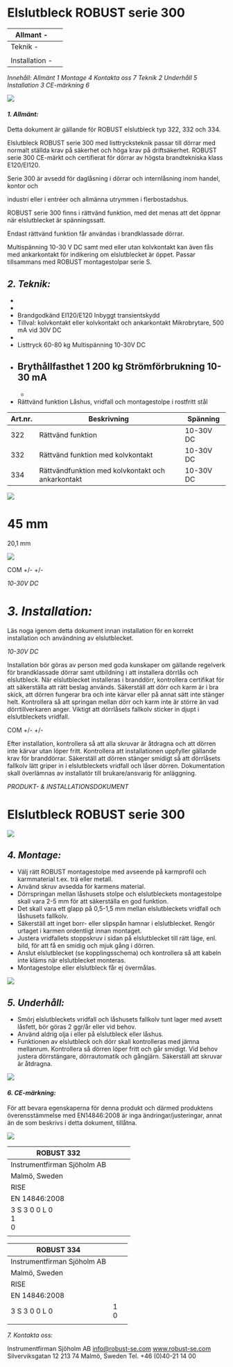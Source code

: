 # **Elslutbleck ROBUST serie 300**

| Allmant -      |  |
|----------------|--|
| Teknik -       |  |
|                |  |
| Installation - |  |

*Innehåll: Allmänt 1 Montage 4 Kontakta oss 7 Teknik 2 Underhåll 5 Installation 3 CE-märkning 6*

![](_page_0_Picture_6.jpeg)

#### *1. Allmänt:*

Detta dokument är gällande för ROBUST elslutbleck typ 322, 332 och 334.

Elslutbleck ROBUST serie 300 med listtrycksteknik passar till dörrar med normalt ställda krav på säkerhet och höga krav på driftsäkerhet. ROBUST serie 300 CE-märkt och certifierat för dörrar av högsta brandtekniska klass E120/EI120.

Serie 300 är avsedd för daglåsning i dörrar och internlåsning inom handel, kontor och

industri eller i entréer och allmänna utrymmen i flerbostadshus.

ROBUST serie 300 finns i rättvänd funktion, med det menas att det öppnar när elslutblecket är spänningssatt.

Endast rättvänd funktion får användas i brandklassade dörrar.

Multispänning 10-30 V DC samt med eller utan kolvkontakt kan även fås med ankarkontakt för indikering om elslutblecket är öppet. Passar tillsammans med ROBUST montagestolpar serie S.

## *2. Teknik:*

- 
- 
- Brandgodkänd EI120/E120 Inbyggt transientskydd
- Tillval: kolvkontakt eller kolvkontakt och ankarkontakt Mikrobrytare, 500 mA vid 30V DC
- 
- Listtryck 60-80 kg Multispänning 10-30V DC
- Brythållfasthet 1 200 kg Strömförbrukning 10-30 mA
	-
	-
- Rättvänd funktion Låshus, vridfall och montagestolpe i rostfritt stål

| Art.nr. | Beskrivning                                       | Spänning  |
|---------|---------------------------------------------------|-----------|
| 322     | Rättvänd funktion                                 | 10-30V DC |
| 332     | Rättvänd funktion med kolvkontakt                 | 10-30V DC |
| 334     | Rättvändfunktion med kolvkontakt och ankarkontakt | 10-30V DC |

![](_page_0_Figure_27.jpeg)

# 45 mm

20,1 mm

![](_page_0_Figure_29.jpeg)

COM +/- +/-

*10-30V DC*

# *3. Installation:*

Läs noga igenom detta dokument innan installation för en korrekt installation och användning av elslutblecket.

*10-30V DC*

Installation bör göras av person med goda kunskaper om gällande regelverk för brandklassade dörrar samt utbildning i att installera dörrlås och elslutbleck. När elslutblecket installeras i branddörr, kontrollera certifikat för att säkerställa att rätt beslag används. Säkerställ att dörr och karm är i bra skick, att dörren fungerar bra och inte kärvar eller på annat sätt inte stänger helt. Kontrollera så att springan mellan dörr och karm inte är större än vad dörrtillverkaren anger. Viktigt att dörrlåsets fallkolv sticker in djupt i elslutbleckets vridfall.

COM +/- +/-

Efter installation, kontrollera så att alla skruvar är åtdragna och att dörren inte kärvar utan löper fritt. Kontrollera att installationen uppfyller gällande krav för branddörrar. Säkerställ att dörren stänger smidigt så att dörrlåsets fallkolv lätt griper in i elslutbleckets vridfall och låser dörren. Dokumentation skall överlämnas av installatör till brukare/ansvarig för anläggning.

*PRODUKT- & INSTALLATIONSDOKUMENT*

# **Elslutbleck ROBUST serie 300**

![](_page_1_Picture_2.jpeg)

## *4. Montage:*

- Välj rätt ROBUST montagestolpe med avseende på karmprofil och karmmaterial t.ex. trä eller metall.
- Använd skruv avsedda för karmens material.
- Dörrspringan mellan låshusets stolpe och elslutbleckets montagestolpe skall vara 2-5 mm för att säkerställa en god funktion.
- Det skall vara ett glapp på 0,5-1,5 mm mellan elslutbleckets vridfall och låshusets fallkolv.
- Säkerställ att inget borr- eller slipspån hamnar i elslutblecket. Rengör urtaget i karmen ordentligt innan montaget.
- Justera vridfallets stoppskruv i sidan på elslutblecket till rätt läge, enl. bild, för att få en smidig och mjuk gång i dörren.
- Anslut elslutblecket (se kopplingsschema) och kontrollera så att kabeln inte kläms när elslutblecket monteras.
- Montagestolpe eller elslutbleck får ej övermålas.

![](_page_1_Figure_12.jpeg)

## *5. Underhåll:*

- Smörj elslutbleckets vridfall och låshusets fallkolv tunt lager med avsett låsfett, bör göras 2 ggr/år eller vid behov.
- Använd aldrig olja i eller på elslutbleck eller låshus.
- Funktionen av elslutbleck och dörr skall kontrolleras med jämna mellanrum. Kontrollera så dörren löper fritt och går smidigt. Vid behov justera dörrstängare, dörrautomatik och gångjärn. Säkerställ att skruvar är åtdragna.

![](_page_1_Figure_17.jpeg)

#### *6. CE-märkning:*

För att bevara egenskaperna för denna produkt och därmed produktens överensstämmelse med EN14846:2008 är inga ändringar/justeringar, annat än de som beskrivs i detta dokument, tillåtna.

![](_page_1_Figure_20.jpeg)

| ROBUST 332                  |  |  |  |
|-----------------------------|--|--|--|
| Instrumentfirman Sjöholm AB |  |  |  |
| Malmö, Sweden               |  |  |  |
| RISE                        |  |  |  |
| EN 14846:2008               |  |  |  |
| 3 S 3 0 0 L 0<br>1<br>0     |  |  |  |
|                             |  |  |  |

| ROBUST 334                  |        |  |
|-----------------------------|--------|--|
| Instrumentfirman Sjöholm AB |        |  |
| Malmö, Sweden               |        |  |
| RISE                        |        |  |
| EN 14846:2008               |        |  |
| 3 S 3 0 0 L 0               | 1<br>0 |  |
|                             |        |  |

*7. Kontakta oss:*

Instrumentfirman Sjöholm AB info@robust-se.com www.robust-se.com Silverviksgatan 12 213 74 Malmö, Sweden Tel. +46 (0)40-21 14 00